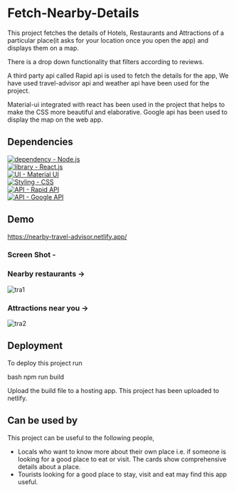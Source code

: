# Fetch-Nearby-Details

This project fetches the details of Hotels, Restaurants and Attractions 
of a particular place(it asks for your location once you open the app) 
and displays them on a map.

There is a drop down functionality that filters according to reviews.

A third party api called Rapid api is used to fetch the details for 
the app, We have used travel-advisor api and weather api have been 
used for the project.

Material-ui integrated with react has been used in the project that
 helps to make the CSS more beautiful and elaborative.
Google api has been used to display the map on the web app.


## Dependencies
[![dependency - Node.js](https://img.shields.io/static/v1?label=dependency&message=Node.js&color=%23A4F752)](https://nodejs.org/en/) <br>
[![library - React.js](https://img.shields.io/static/v1?label=library&message=React.js&color=%2352D2F7)](https://reactjs.org/) <br>
[![UI - Material UI](https://img.shields.io/static/v1?label=UI&message=Material+UI&color=%2352F7ED)](https://mui.com/) <br>
[![Styling - CSS](https://img.shields.io/static/v1?label=Styling&message=CSS&color=%239D52F7)](https://www.css) <br>
[![API - Rapid API](https://img.shields.io/static/v1?label=API&message=Rapid+API&color=%23F76152)](https://rapidapi.com/) <br>
[![API - Google API](https://img.shields.io/static/v1?label=API&message=Google+API&color=%23F7E152)](https://developers.google.com/apis-explorer)


## Demo
https://nearby-travel-advisor.netlify.app/

### Screen Shot - 

### Nearby restaurants ->

![tra1](https://user-images.githubusercontent.com/86125077/210485852-0dff57cb-7207-4b2f-986b-1559c5cc81cb.png)

### Attractions near you ->

![tra2](https://user-images.githubusercontent.com/86125077/210485911-53716e53-1d52-4fa0-b506-41700d7ce873.png)


## Deployment

To deploy this project run

bash
  npm run build

Upload the build file to a hosting app.
This project has been uploaded to netlify.

## Can be used by

This project can be useful to the following people, 

- Locals who want to know more about their own place
  i.e. if someone is looking for a good place to eat or visit.
  The cards show comprehensive details about a place.
- Tourists looking for a good place to stay, visit and eat
  may find this app useful.
